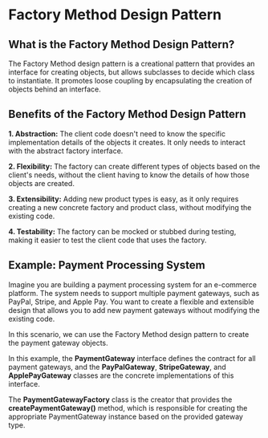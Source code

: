 # Factory Method Design Pattern

## What is the Factory Method Design Pattern?

The Factory Method design pattern is a creational pattern that provides an interface for creating objects, but allows subclasses to decide which class to instantiate. It promotes loose coupling by encapsulating the creation of objects behind an interface.

## Benefits of the Factory Method Design Pattern

**1. Abstraction:** The client code doesn't need to know the specific implementation details of the objects it creates. It only needs to interact with the abstract factory interface.

**2. Flexibility:** The factory can create different types of objects based on the client's needs, without the client having to know the details of how those objects are created.

**3. Extensibility:** Adding new product types is easy, as it only requires creating a new concrete factory and product class, without modifying the existing code.

**4. Testability:** The factory can be mocked or stubbed during testing, making it easier to test the client code that uses the factory.

## Example: Payment Processing System

Imagine you are building a payment processing system for an e-commerce platform. The system needs to support multiple payment gateways, such as PayPal, Stripe, and Apple Pay. You want to create a flexible and extensible design that allows you to add new payment gateways without modifying the existing code.

In this scenario, we can use the Factory Method design pattern to create the payment gateway objects.

In this example, the **PaymentGateway** interface defines the contract for all payment gateways, and the **PayPalGateway**, **StripeGateway**, and **ApplePayGateway** classes are the concrete implementations of this interface.

The **PaymentGatewayFactory** class is the creator that provides the **createPaymentGateway()** method, which is responsible for creating the appropriate PaymentGateway instance based on the provided gateway type.
